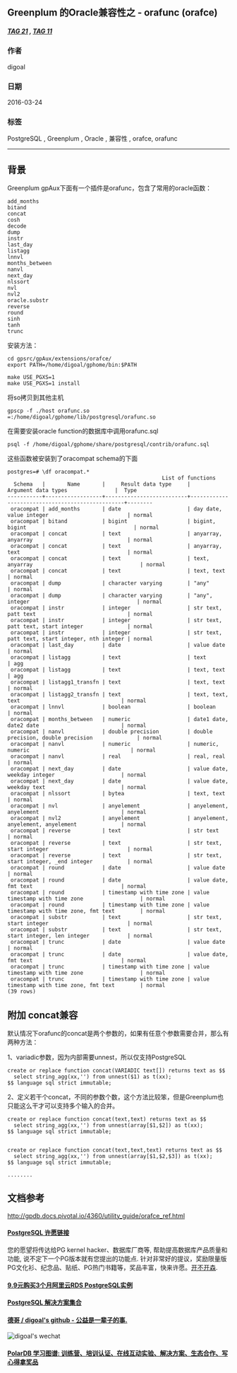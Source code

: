 ## Greenplum 的Oracle兼容性之 - orafunc (orafce)  
##### [TAG 21](../class/21.md) , [TAG 11](../class/11.md)
                     
### 作者                     
digoal                      
                        
### 日期                      
2016-03-24                                                 
                      
### 标签                                                                                                                                      
PostgreSQL , Greenplum , Oracle , 兼容性 , orafce, orafunc     
                    
----                      
                    
## 背景              
Greenplum gpAux下面有一个插件是orafunc，包含了常用的oracle函数：  
  
```  
add_months  
bitand  
concat  
cosh  
decode  
dump  
instr  
last_day  
listagg  
lnnvl  
months_between  
nanvl  
next_day  
nlssort  
nvl  
nvl2  
oracle.substr  
reverse  
round  
sinh  
tanh  
trunc  
```  
  
安装方法：  
  
```  
cd gpsrc/gpAux/extensions/orafce/  
export PATH=/home/digoal/gphome/bin:$PATH  
  
make USE_PGXS=1  
make USE_PGXS=1 install  
```  
  
将so拷贝到其他主机  
  
```  
gpscp -f ./host orafunc.so =:/home/digoal/gphome/lib/postgresql/orafunc.so  
```  
  
在需要安装oracle function的数据库中调用orafunc.sql  
  
```  
psql -f /home/digoal/gphome/share/postgresql/contrib/orafunc.sql  
```  
  
这些函数被安装到了oracompat schema的下面  
  
```  
postgres=# \df oracompat.*  
                                                 List of functions  
  Schema   |       Name       |     Result data type     |               Argument data types               |  Type    
-----------+------------------+--------------------------+-------------------------------------------------+--------  
 oracompat | add_months       | date                     | day date, value integer                         | normal  
 oracompat | bitand           | bigint                   | bigint, bigint                                  | normal  
 oracompat | concat           | text                     | anyarray, anyarray                              | normal  
 oracompat | concat           | text                     | anyarray, text                                  | normal  
 oracompat | concat           | text                     | text, anyarray                                  | normal  
 oracompat | concat           | text                     | text, text                                      | normal  
 oracompat | dump             | character varying        | "any"                                           | normal  
 oracompat | dump             | character varying        | "any", integer                                  | normal  
 oracompat | instr            | integer                  | str text, patt text                             | normal  
 oracompat | instr            | integer                  | str text, patt text, start integer              | normal  
 oracompat | instr            | integer                  | str text, patt text, start integer, nth integer | normal  
 oracompat | last_day         | date                     | value date                                      | normal  
 oracompat | listagg          | text                     | text                                            | agg  
 oracompat | listagg          | text                     | text, text                                      | agg  
 oracompat | listagg1_transfn | text                     | text, text                                      | normal  
 oracompat | listagg2_transfn | text                     | text, text, text                                | normal  
 oracompat | lnnvl            | boolean                  | boolean                                         | normal  
 oracompat | months_between   | numeric                  | date1 date, date2 date                          | normal  
 oracompat | nanvl            | double precision         | double precision, double precision              | normal  
 oracompat | nanvl            | numeric                  | numeric, numeric                                | normal  
 oracompat | nanvl            | real                     | real, real                                      | normal  
 oracompat | next_day         | date                     | value date, weekday integer                     | normal  
 oracompat | next_day         | date                     | value date, weekday text                        | normal  
 oracompat | nlssort          | bytea                    | text, text                                      | normal  
 oracompat | nvl              | anyelement               | anyelement, anyelement                          | normal  
 oracompat | nvl2             | anyelement               | anyelement, anyelement, anyelement              | normal  
 oracompat | reverse          | text                     | str text                                        | normal  
 oracompat | reverse          | text                     | str text, start integer                         | normal  
 oracompat | reverse          | text                     | str text, start integer, _end integer           | normal  
 oracompat | round            | date                     | value date                                      | normal  
 oracompat | round            | date                     | value date, fmt text                            | normal  
 oracompat | round            | timestamp with time zone | value timestamp with time zone                  | normal  
 oracompat | round            | timestamp with time zone | value timestamp with time zone, fmt text        | normal  
 oracompat | substr           | text                     | str text, start integer                         | normal  
 oracompat | substr           | text                     | str text, start integer, len integer            | normal  
 oracompat | trunc            | date                     | value date                                      | normal  
 oracompat | trunc            | date                     | value date, fmt text                            | normal  
 oracompat | trunc            | timestamp with time zone | value timestamp with time zone                  | normal  
 oracompat | trunc            | timestamp with time zone | value timestamp with time zone, fmt text        | normal  
(39 rows)  
```  
  
## 附加 concat兼容
默认情况下orafunc的concat是两个参数的，如果有任意个参数需要合并，那么有两种方法：  
  
1、variadic参数，因为内部需要unnest，所以仅支持PostgreSQL  
  
```
create or replace function concat(VARIADIC text[]) returns text as $$  
  select string_agg(xx,'') from unnest($1) as t(xx);  
$$ language sql strict immutable;
```
  
2、定义若干个concat，不同的参数个数，这个方法比较笨，但是Greenplum也只能这么干才可以支持多个输入的合并。  
  
```
create or replace function concat(text,text) returns text as $$  
  select string_agg(xx,'') from unnest(array[$1,$2]) as t(xx);  
$$ language sql strict immutable;


create or replace function concat(text,text,text) returns text as $$  
  select string_agg(xx,'') from unnest(array[$1,$2,$3]) as t(xx);  
$$ language sql strict immutable;

........
```
  
## 文档参考  
  
http://gpdb.docs.pivotal.io/4360/utility_guide/orafce_ref.html    
      
                                                                                  
                                       
  
  
  
  
  
  
  
  
  
  
  
  
  
  
  
  
  
  
  
  
  
  
  
  
  
  
  
  
  
  
  
  
  
  
  
  
  
  
  
  
  
  
  
  
  
  
  
  
  
  
  
  
  
  
  
  
  
  
  
  
  
  
  
  
  
  
  
  
  
  
  
  
  
#### [PostgreSQL 许愿链接](https://github.com/digoal/blog/issues/76 "269ac3d1c492e938c0191101c7238216")
您的愿望将传达给PG kernel hacker、数据库厂商等, 帮助提高数据库产品质量和功能, 说不定下一个PG版本就有您提出的功能点. 针对非常好的提议，奖励限量版PG文化衫、纪念品、贴纸、PG热门书籍等，奖品丰富，快来许愿。[开不开森](https://github.com/digoal/blog/issues/76 "269ac3d1c492e938c0191101c7238216").  
  
  
#### [9.9元购买3个月阿里云RDS PostgreSQL实例](https://www.aliyun.com/database/postgresqlactivity "57258f76c37864c6e6d23383d05714ea")
  
  
#### [PostgreSQL 解决方案集合](https://yq.aliyun.com/topic/118 "40cff096e9ed7122c512b35d8561d9c8")
  
  
#### [德哥 / digoal's github - 公益是一辈子的事.](https://github.com/digoal/blog/blob/master/README.md "22709685feb7cab07d30f30387f0a9ae")
  
  
![digoal's wechat](../pic/digoal_weixin.jpg "f7ad92eeba24523fd47a6e1a0e691b59")
  
  
#### [PolarDB 学习图谱: 训练营、培训认证、在线互动实验、解决方案、生态合作、写心得拿奖品](https://www.aliyun.com/database/openpolardb/activity "8642f60e04ed0c814bf9cb9677976bd4")
  
